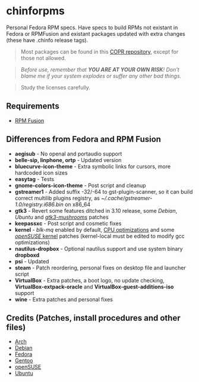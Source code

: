 # chinforpms

Personal Fedora RPM specs. Have specs to build RPMs not existant in Fedora or
RPMFusion and existant packages updated with extra changes (these have .chinfo
release tags).

> Most packages can be found in this [COPR repository](https://copr.fedorainfracloud.org/coprs/phantomx/chinforpms), except for those not allowed.

>_Before use, remember that **YOU ARE AT YOUR OWN RISK**! Don't blame me if your
>system explodes or suffer any other bad things._

>Study the licenses carefully.

## Requirements

 * [RPM Fusion](https://rpmfusion.org)

## Differences from Fedora and RPM Fusion

 * **aegisub** - No openal and portaudio support
 * **belle-sip, linphone, ortp** - Updated version
 * **bluecurve-icon-theme** - Extra symbolic links for cursors, more hardcoded icon sizes
 * **easytag** - Tests
 * **gnome-colors-icon-theme** - Post script and cleanup
 * **gstreamer1** - Added suffix -32/-64 to gst-plugin-scanner, so it can build
                    correct multilib plugins registry, as
                    _~/.cache/gstreamer-1.0/registry.i686.bin_ on x86_64
 * **gtk3** - Revert some features ditched in 3.10 release, some _Debian_,
              _Ubuntu_ and [_gtk3-mushrooms_](https://github.com/TomaszGasior/gtk3-mushrooms) patches
 * **keepassxc** - Post script and cosmetic fixes
 * **kernel** - _blk-mq_ enabled by default, [CPU optimizations](https://github.com/graysky2/kernel_gcc_patch) and some
                [_openSUSE_ kernel](http://kernel.opensuse.org/cgit/kernel-source) patches
                (kernel-local must be edited to modify gcc optimizations)
 * **nautilus-dropbox** - Optional nautilus support and use system binary **dropboxd**
 * **psi** - Updated
 * **steam** - Patch reordering, personal fixes on desktop file and launcher script
 * **VirtualBox** - Extra patches, a boot logo, no update checking, **VirtualBox-extpack-oracle**
                    and **VirtualBox-guest-additions-iso** support
 * **wine** - Extra patches and personal fixes

## Credits (Patches, install procedures and other files)
* [Arch](https://www.archlinux.org)
* [Debian](https://www.debian.org)
* [Fedora](https://fedoraproject.org)
* [Gentoo](https://www.gentoo.org)
* [openSUSE](https://www.opensuse.org)
* [Ubuntu](https://www.ubuntu.com)
